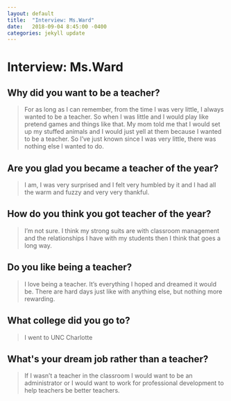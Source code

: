 ```yaml
---
layout: default
title:  "Interview: Ms.Ward"
date:   2018-09-04 8:45:00 -0400
categories: jekyll update
---
```

# Interview: Ms.Ward
## Why did you want to be a teacher?
> For as long as I can remember, from the time I was very little, I always wanted to be a teacher. So when I was little and I would play like pretend games and things like that. My mom told me that I would set up my stuffed animals and I would just yell at them because I wanted to be a teacher. So I’ve just known since I was very little, there was nothing else I wanted to do.
## Are you glad you became a teacher of the year?
> I am, I was very surprised and I felt very humbled by it and I had all the warm and fuzzy and very very thankful.
## How do you think you got teacher of the year? 
> I’m not sure. I think my strong suits are with classroom management and the relationships I have with my students then I think that goes a long way.
## Do you like being a teacher?
> I love being a teacher. It’s everything I hoped and dreamed it would be. There are hard days just like with anything else, but nothing more rewarding.
## What college did you go to?
> I went to UNC Charlotte
## What's your dream job rather than a teacher?
> If I wasn’t a teacher in the classroom I would want to be an administrator or I would want to work for professional development to help teachers be better teachers.
